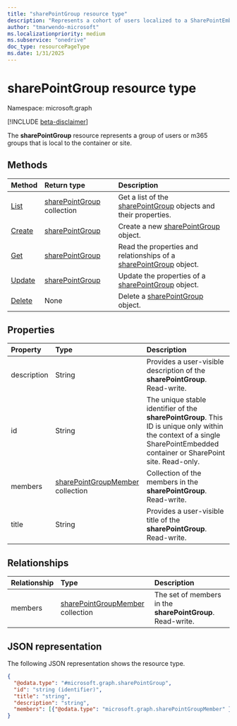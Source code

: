 ```yaml
---
title: "sharePointGroup resource type"
description: "Represents a cohort of users localized to a SharePointEmbedded container or SharePoint site."
author: "tmarwendo-microsoft"
ms.localizationpriority: medium
ms.subservice: "onedrive"
doc_type: resourcePageType
ms.date: 1/31/2025
---
```


# sharePointGroup resource type

Namespace: microsoft.graph

[!INCLUDE [beta-disclaimer](../../includes/beta-disclaimer.md)]

The **sharePointGroup** resource represents a group of users or m365 groups that is local to the container or site.

## Methods
|Method|Return type|Description|
|:---|:---|:---|
|[List](../api/sharepointgroup-list-sharepointgroups.md)|[sharePointGroup](../resources/sharepointgroup.md) collection|Get a list of the [sharePointGroup](../resources/sharepointgroup.md) objects and their properties.|
|[Create](../api/sharepointgroup-create.md)|[sharePointGroup](../resources/sharepointgroup.md)|Create a new [sharePointGroup](../resources/sharepointgroup.md) object.|
|[Get](../api/sharepointgroup-get.md)|[sharePointGroup](../resources/sharepointgroup.md)|Read the properties and relationships of a [sharePointGroup](../resources/sharepointgroup.md) object.|
|[Update](../api/sharepointgroup-update.md)|[sharePointGroup](../resources/sharepointgroup.md)|Update the properties of a [sharePointGroup](../resources/sharepointgroup.md) object.|
|[Delete](../api/sharepointgroup-delete.md)|None|Delete a [sharePointGroup](../resources/sharepointgroup.md) object.|

## Properties
|Property|Type|Description|
|:---|:---|:---|
|description|String|Provides a user-visible description of the **sharePointGroup**. Read-write.|
|id|String|The unique stable identifier of the **sharePointGroup**. This ID is unique only within the context of a single SharePointEmbedded container or SharePoint site. Read-only.|
|members|[sharePointGroupMember](../resources/sharepointgroupmember.md) collection|Collection of the members in the  **sharePointGroup**. Read-write.|
|title|String|Provides a user-visible title of the **sharePointGroup**. Read-write.|

## Relationships
|Relationship|Type|Description|
|:---|:---|:---|
|members|[sharePointGroupMember](../resources/sharepointgroupmember.md) collection|The set of members in the **sharePointGroup**. Read-write.|

## JSON representation
The following JSON representation shows the resource type.
<!-- {
  "blockType": "resource",
  "keyProperty": "id",
  "@odata.type": "microsoft.graph.sharePointGroup",
  "openType": false
}
-->
``` json
{
  "@odata.type": "#microsoft.graph.sharePointGroup",
  "id": "string (identifier)",
  "title": "string",
  "description": "string",
  "members": [{"@odata.type": "microsoft.graph.sharePointGroupMember" }],
}
```